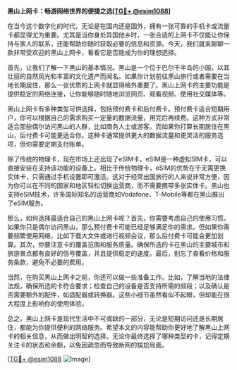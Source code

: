 **黑山上网卡：畅游网络世界的便捷之选[[TG💪+ @esim1088](https://t.me/s/esim1088)]**

在当今这个数字化的时代，无论是在国内还是国外，拥有一张可靠的手机卡或流量卡都显得尤为重要。尤其是当你身处异国他乡时，一张合适的上网卡不仅能让你保持与家人的联系，还能帮助你随时获取必要的信息和资源。今天，我们就来聊聊一款非常受欢迎的黑山上网卡，看看它是否能成为你的理想选择。

首先，让我们了解一下黑山的基本情况。黑山是一个位于巴尔干半岛的小国，以其壮丽的自然风光和丰富的文化遗产而闻名。如果你计划前往黑山旅行或者需要在当地长期居住，那么一张优质的上网卡就显得格外重要了。黑山上网卡的主要功能是提供稳定的网络连接，让你能够随时随地浏览网页、观看视频、使用社交媒体等。

黑山上网卡有多种类型可供选择，包括预付费卡和后付费卡。预付费卡适合短期用户，你可以根据自己的需求购买一定量的数据流量，用完后再续费。这种方式非常适合那些偶尔访问黑山的人群，比如商务人士或游客。而如果你打算长期居住在黑山，后付费卡可能更适合你。这种卡通常提供更大的数据流量和更灵活的服务选项，但你需要定期支付账单。

除了传统的物理卡，现在市场上还出现了eSIM卡。eSIM是一种虚拟SIM卡，可以直接安装在支持该功能的设备上。相比于传统物理卡，eSIM的优势在于无需更换实体卡，只需通过手机设置即可激活。这对于经常出国旅行的人来说非常方便，因为你可以在不同的国家和地区轻松切换运营商，而不需要携带多张实体卡。黑山也支持eSIM技术，许多国际知名的运营商如Vodafone、T-Mobile等都在黑山推出了eSIM服务。

那么，如何选择最适合自己的黑山上网卡呢？首先，你需要考虑自己的使用习惯。如果你只是偶尔访问黑山，那么预付费卡可能已经足够满足你的需求。但如果你需要频繁使用网络，比如下载大文件或进行视频会议，那么后付费卡可能会更加划算。其次，你要注意卡的覆盖范围和服务质量。确保所选的卡在黑山的主要城市和旅游景点都有良好的信号覆盖，并且提供稳定的速度。最后，别忘了查看价格和服务条款，避免不必要的费用。

当然，在购买黑山上网卡之前，你还可以做一些准备工作。比如，了解当地的法律法规，确保所选的卡符合要求；检查自己的设备是否支持所需的频段；以及确认是否需要额外的配件，如适配器或转换器。这些小细节虽然看似不起眼，但却能在很大程度上影响你的使用体验。

总之，黑山上网卡是现代生活中不可或缺的一部分，无论是短期访问还是长期居住，都能为你提供便利的网络服务。希望本文的内容能帮助你更好地了解黑山上网卡的相关信息，从而做出明智的选择。无论你最终选择了哪种类型的卡，记得定期关注卡的状态和余额，以免因疏忽而导致断网的尴尬局面。

[[TG💪+ @esim1088](https://t.me/s/esim1088) ![Image](https://i.postimg.cc/4NQfJmqS/Snipaste-2025-05-13-00-14-12.png)]
